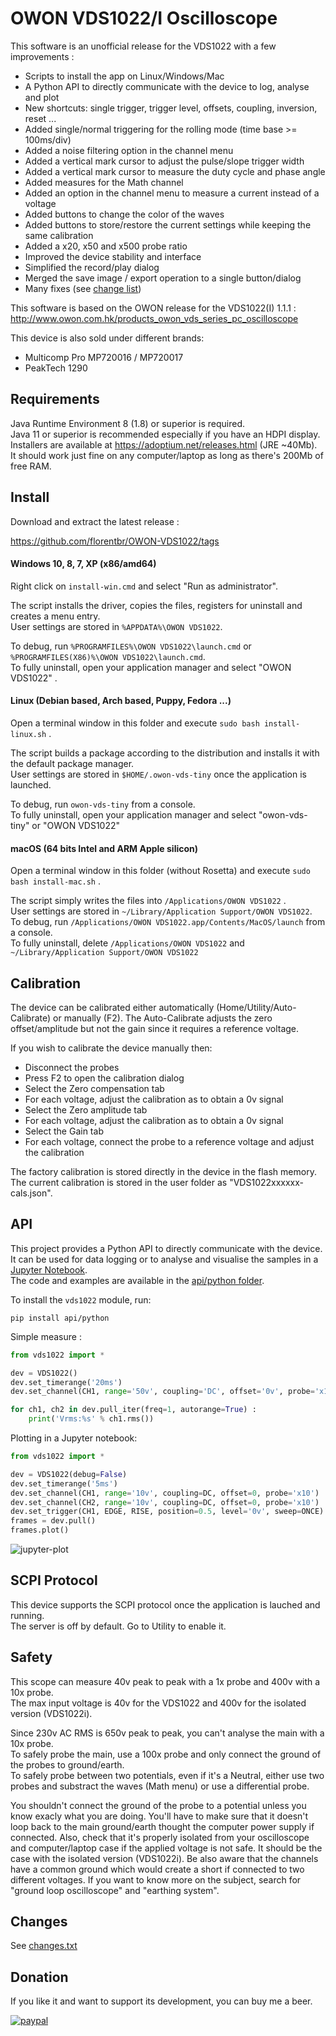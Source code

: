 
# OWON VDS1022/I Oscilloscope

This software is an unofficial release for the VDS1022 with a few improvements :

* Scripts to install the app on Linux/Windows/Mac
* A Python API to directly communicate with the device to log, analyse and plot
* New shortcuts: single trigger, trigger level, offsets, coupling, inversion, reset ...
* Added single/normal triggering for the rolling mode (time base >= 100ms/div)
* Added a noise filtering option in the channel menu
* Added a vertical mark cursor to adjust the pulse/slope trigger width
* Added a vertical mark cursor to measure the duty cycle and phase angle
* Added measures for the Math channel
* Added an option in the channel menu to measure a current instead of a voltage
* Added buttons to change the color of the waves
* Added buttons to store/restore the current settings while keeping the same calibration
* Added a x20, x50 and x500 probe ratio
* Improved the device stability and interface
* Simplified the record/play dialog
* Merged the save image / export operation to a single button/dialog
* Many fixes (see [change list](changes.txt))


This software is based on the OWON release for the VDS1022(I) 1.1.1 :  
http://www.owon.com.hk/products_owon_vds_series_pc_oscilloscope  

This device is also sold under different brands:
* Multicomp Pro MP720016 / MP720017
* PeakTech 1290


## Requirements

Java Runtime Environment 8 (1.8) or superior is required.  
Java 11 or superior is recommended especially if you have an HDPI display.  
Installers are available at https://adoptium.net/releases.html (JRE ~40Mb).  
It should work just fine on any computer/laptop as long as there's 200Mb of free RAM.


## Install

Download and extract the latest release :  

https://github.com/florentbr/OWON-VDS1022/tags  

#### Windows 10, 8, 7, XP (x86/amd64)

Right click on `install-win.cmd` and select "Run as administrator".  

The script installs the driver, copies the files, registers for uninstall and creates a menu entry.  
User settings are stored in `%APPDATA%\OWON VDS1022`.  

To debug, run `%PROGRAMFILES%\OWON VDS1022\launch.cmd` or `%PROGRAMFILES(X86)%\OWON VDS1022\launch.cmd`.  
To fully uninstall, open your application manager and select "OWON VDS1022" .  

#### Linux (Debian based, Arch based, Puppy, Fedora ...)

Open a terminal window in this folder and execute `sudo bash install-linux.sh` .  

The script builds a package according to the distribution and installs it with the default package manager.  
User settings are stored in `$HOME/.owon-vds-tiny` once the application is launched.  

To debug, run `owon-vds-tiny` from a console.  
To fully uninstall, open your application manager and select "owon-vds-tiny" or "OWON VDS1022"  

#### macOS (64 bits Intel and ARM Apple silicon)

Open a terminal window in this folder (without Rosetta) and execute `sudo bash install-mac.sh` .  

The script simply writes the files into `/Applications/OWON VDS1022` .  
User settings are stored in `~/Library/Application Support/OWON VDS1022`.  
To debug, run `/Applications/OWON VDS1022.app/Contents/MacOS/launch` from a console.  
To fully uninstall, delete `/Applications/OWON VDS1022` and `~/Library/Application Support/OWON VDS1022`  


## Calibration

The device can be calibrated either automatically (Home/Utility/Auto-Calibrate) or manually (F2).
The Auto-Calibrate adjusts the zero offset/amplitude but not the gain since it requires a reference voltage.

If you wish to calibrate the device manually then:
* Disconnect the probes
* Press F2 to open the calibration dialog
* Select the Zero compensation tab
* For each voltage, adjust the calibration as to obtain a 0v signal
* Select the Zero amplitude tab
* For each voltage, adjust the calibration as to obtain a 0v signal
* Select the Gain tab
* For each voltage, connect the probe to a reference voltage and adjust the calibration

The factory calibration is stored directly in the device in the flash memory.  
The current calibration is stored in the user folder as "VDS1022xxxxxx-cals.json".  

## API

This project provides a Python API to directly communicate with the device.  
It can be used for data logging or to analyse and visualise the samples in a [Jupyter Notebook](https://jupyter.org/).  
The code and examples are available in the [api/python folder](api/python).  

To install the `vds1022` module, run:
```shell
pip install api/python
````

Simple measure :

```python
from vds1022 import *

dev = VDS1022()
dev.set_timerange('20ms')
dev.set_channel(CH1, range='50v', coupling='DC', offset='0v', probe='x10')

for ch1, ch2 in dev.pull_iter(freq=1, autorange=True) :
    print('Vrms:%s' % ch1.rms())
```

Plotting in a Jupyter notebook:

```python
from vds1022 import *

dev = VDS1022(debug=False)
dev.set_timerange('5ms')
dev.set_channel(CH1, range='10v', coupling=DC, offset=0, probe='x10')
dev.set_channel(CH2, range='10v', coupling=DC, offset=0, probe='x10')
dev.set_trigger(CH1, EDGE, RISE, position=0.5, level='0v', sweep=ONCE)
frames = dev.pull()
frames.plot()
```

![jupyter-plot](https://user-images.githubusercontent.com/918557/147412836-92f8b244-b0de-4b86-abb7-e431406660e2.png)


## SCPI Protocol

This device supports the SCPI protocol once the application is lauched and running.  
The server is off by default. Go to Utility to enable it.  

## Safety

This scope can measure 40v peak to peak with a 1x probe and 400v with a 10x probe.  
The max input voltage is 40v for the VDS1022 and 400v for the isolated version (VDS1022i).  

Since 230v AC RMS is 650v peak to peak, you can't analyse the main with a 10x probe.  
To safely probe the main, use a 100x probe and only connect the ground of the probes to ground/earth.  
To safely probe between two potentials, even if it's a Neutral, either use two probes and substract the waves (Math menu) or use a differential probe.  

You shouldn't connect the ground of the probe to a potential unless you know exacly what you are doing. You'll have to make sure that it doesn't loop back to the main ground/earth thought the computer power supply if connected. Also, check that it's properly isolated from your oscilloscope and computer/laptop case if the applied voltage is not safe. It should be the case with the isolated version (VDS1022i). Be also aware that the channels have a common ground which would create a short if connected to two different voltages. If you want to know more on the subject, search for "ground loop oscilloscope" and "earthing system".

## Changes

See [changes.txt](changes.txt)

## Donation

If you like it and want to support its development, you can buy me a beer.

[![paypal](https://www.paypalobjects.com/en_US/FR/i/btn/btn_donateCC_LG.gif)](https://www.paypal.com/donate/?cmd=_donations&business=7DUHBU9VETYXE)
